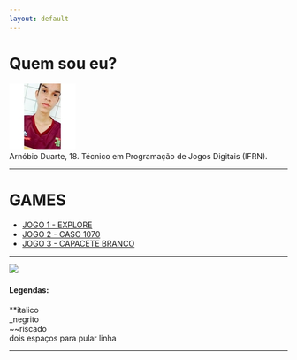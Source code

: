 ```yaml
---
layout: default
---
```

# Quem sou eu?
   ![](arno.jpg)  
Arnóbio Duarte, 18. Técnico em Programação de Jogos Digitais (IFRN).

* * * 

# GAMES
* [JOGO 1 - EXPLORE]()  
* [JOGO 2 - CASO 1070](https://leonardofelipe.github.io/CASO1070/)  
* [JOGO 3 - CAPACETE BRANCO](https://zevictor.github.io/CapWhite/)

* * * 



![](http://portal.ifrn.edu.br/++resource++ifrn.tema2011.images/logo.png)

#### Legendas:
**italico  
_negrito  
~~riscado  
  dois espaços para pular linha  
  
* * * 
